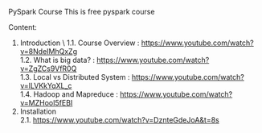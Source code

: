 PySpark Course
This is free pyspark course

Content:
  1. Introduction \ 1.1. Course Overview : https://www.youtube.com/watch?v=8NdeIMhQxZg \
    1.2. What is big data? : https://www.youtube.com/watch?v=ZgZCs9VfR0Q \
    1.3. Local vs Distributed System : https://www.youtube.com/watch?v=lLVKkYqXL_c \
    1.4. Hadoop and Mapreduce : https://www.youtube.com/watch?v=MZHooI5fEBI 
  2. Installation \
    2.1. https://www.youtube.com/watch?v=DznteGdeJoA&t=8s 
